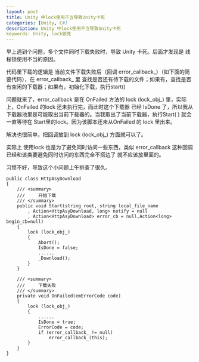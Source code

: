 ```yaml
---
layout: post 
title: Unity 中lock使用不当导致Unity卡死
categories: [Unity, C#]
description: Unity 中lock使用不当导致Unity卡死
keywords: Unity, lock锁死
---
```


早上遇到个问题，多个文件同时下载失败时，导致 Unity 卡死。后面才发现是 线程锁使用不当的原因。

代码里下载的逻辑是 当前文件下载失败后（回调 error_callback_）（如下面的简要代码），在 error_callback_ 里 查找是否还有待下载的文件；如果有，查找是否有空闲的下载器；如果有，初始化下载，执行start()

问题就来了，error_callback 是在 OnFailed 方法的 lock (lock_obj_) 里，实际上，OnFailed 的lock 还未执行完，而此时这个下载器 已经 IsDone 了，所以我从下载器池里是可能取出当前下载器的。当我取出了当前下载器，执行Start( )  就会一直等待在 Start里的lock。因为该脚本还未从OnFailed 的 lock 里出来。

解决也很简单。把回调放到  lock (lock_obj_) 方面就可以了。

实际上 使用lock 也是为了避免同时访问一些东西，类似 error_callback 这种回调 已经和该类要避免同时访问的东西完全不搭边了 就不应该放里面的。

习惯不好，导致这个小问题上午排查了很久。

```
public class HttpAsyDownload
{
    /// <summary>
    ///     开始下载
    /// </summary>
    public void Start(string root, string local_file_name
        , Action<HttpAsyDownload, long> notify = null
        , Action<HttpAsyDownload> error_cb = null,Action<long> begin_cb=null)
    {
        lock (lock_obj_)
        {
            Abort();
            IsDone = false;
            ......
            _Download();
        }
    }

    /// <summary>
    ///     下载失败
    /// </summary>
    private void OnFailed(emErrorCode code)
    {
        lock (lock_obj_)
        {
            ......
            IsDone = true;
            ErrorCode = code;
            if (error_callback_ != null)
            	error_callback_(this);
        }
    }
}
```

